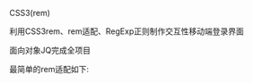 CSS3(rem)

利用CSS3rem、rem适配、RegExp正则制作交互性移动端登录界面

面向对象JQ完成全项目

最简单的rem适配如下: 

 
 
<script>
	(function(){
		var html = document.getElementsByTagName('html')[0];
		var cli = document.documentElement.clientWidth || document.body.clientWidth;
		(cli>640) ? html.style.fontSize='40px' : html.style.fontSize=cli / 16 + 'px';
		window.onresize = arguments.callee;	//指向自身
	})();
</script>

